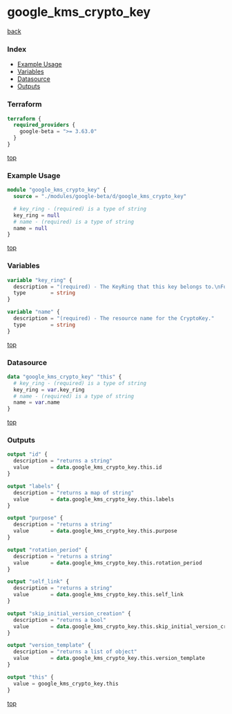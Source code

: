# google_kms_crypto_key

[back](../google-beta.md)

### Index

- [Example Usage](#example-usage)
- [Variables](#variables)
- [Datasource](#datasource)
- [Outputs](#outputs)

### Terraform

```terraform
terraform {
  required_providers {
    google-beta = ">= 3.63.0"
  }
}
```

[top](#index)

### Example Usage

```terraform
module "google_kms_crypto_key" {
  source = "./modules/google-beta/d/google_kms_crypto_key"

  # key_ring - (required) is a type of string
  key_ring = null
  # name - (required) is a type of string
  name = null
}
```

[top](#index)

### Variables

```terraform
variable "key_ring" {
  description = "(required) - The KeyRing that this key belongs to.\nFormat: ''projects/{{project}}/locations/{{location}}/keyRings/{{keyRing}}''."
  type        = string
}

variable "name" {
  description = "(required) - The resource name for the CryptoKey."
  type        = string
}
```

[top](#index)

### Datasource

```terraform
data "google_kms_crypto_key" "this" {
  # key_ring - (required) is a type of string
  key_ring = var.key_ring
  # name - (required) is a type of string
  name = var.name
}
```

[top](#index)

### Outputs

```terraform
output "id" {
  description = "returns a string"
  value       = data.google_kms_crypto_key.this.id
}

output "labels" {
  description = "returns a map of string"
  value       = data.google_kms_crypto_key.this.labels
}

output "purpose" {
  description = "returns a string"
  value       = data.google_kms_crypto_key.this.purpose
}

output "rotation_period" {
  description = "returns a string"
  value       = data.google_kms_crypto_key.this.rotation_period
}

output "self_link" {
  description = "returns a string"
  value       = data.google_kms_crypto_key.this.self_link
}

output "skip_initial_version_creation" {
  description = "returns a bool"
  value       = data.google_kms_crypto_key.this.skip_initial_version_creation
}

output "version_template" {
  description = "returns a list of object"
  value       = data.google_kms_crypto_key.this.version_template
}

output "this" {
  value = google_kms_crypto_key.this
}
```

[top](#index)